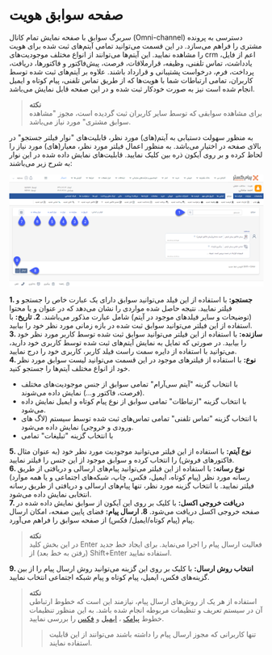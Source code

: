 # صفحه سوابق هویت  
سربرگ سوابق با صفحه نمایش تمام کانال (Omni-channel) دسترسی به پرونده مشتری را فراهم می‌سازد. در این قسمت می‌توانید تمامی آیتم‌های ثبت شده برای هویت را مشاهده نمایید. این آیتم‌ها می‌توانند از انواع مختلف موجودیت‌های crm  اعم از فایل، یادداشت، تماس تلفنی، وظیفه، قرارملاقات، فرصت، پیش‌فاکتور و فاکتورها، دریافت، پرداخت، فرم، درخواست پشتیبانی و قرارداد باشند. علاوه بر آیتم‌های ثبت شده توسط کاربران، تمامی ارتباطات شما با هویت‌ها که از طریق تماس تلفنی، پیام کوتاه و ایمیل انجام شده است نیز به صورت خودکار ثبت شده و در این صفحه قابل نمایش می‌باشد.<br>
> **نکته**<br>
 برای مشاهده سوابقی که توسط سایر کاربران ثبت گردیده است، مجوز "مشاهده سوابق مشتری" مورد نیاز می‌باشد.

به منظور سهولت دستیابی به آیتم(های) مورد نظر، قابلیت‌های "نوار فیلتر جستجو" در بالای صفحه در اختیار می‌باشد. به منظور اعمال فیلتر مورد نظر، معیار(های) مورد نیاز را لحاظ کرده و بر روی آیکون ذره بین کلیک نمایید. قابلیت‌های نمایش داده شده در  این نوار به شرح زیر می‌باشند:<br>

![صفحه سوابق هویت](./Images/customer-records-2.7.5.png)

**1. جستجو:** با استفاده از این فیلد می‌توانید سوابق دارای یک عبارت خاص را جستجو و فیلتر نمایید. نتیجه حاصل شده مواردی را نشان می‌دهد که در عنوان و یا محتوا (توضیحات و سایر فیلدهای موجود در آیتم)  شامل عبارت مذکور می‌باشند.
**2. تاریخ:** با استفاده از این فیلتر می‌توانید سوابق ثبت شده در بازه زمانی مورد نظر خود را بیابید.<br>
**3. سازنده:** با استفاده از این فیلتر می‌توانید سوابق ثبت شده توسط کاربر مورد نظر خود را بیابید. در صورتی که تمایل به نمایش آیتم‌های ثبت شده توسط کاربری خود دارید، می‌توانید با استفاده از دایره سمت راست فیلد کاربر، کاربری خود را درج نمایید.<br>
**4. نوع:** با استفاده از فیلترهای موجود در این قسمت می‌توانید لیست سوابق مورد نظر خود از انواع مختلف آیتم‌ها را جستجو کنید.<br>
- با انتخاب گزینه "آیتم سی‌آر‌ام" تمامی سوابق از جنس موجودیت‌های مختلف (فرصت، فاکتور و...) نمایش داده می‌شوند.<br>
-  با انتخاب گزینه "ارتباطات" تمامی سوابق از نوع پیام کوتاه و ایمیل نمایش داده می‌شود.<br>
- با انتخاب گزینه "تماس تلفنی" تمامی تماس‌های ثبت شده توسط سیستم (لاگ های ورودی و خروجی) نمایش داده می‌شود.<br>
- با انتخاب گزینه "تبلیغات" تمامی

**5. نوع آیتم:** با استفاده از این فیلتر می‌توانید موجودیت مورد نظر خود (به عنوان مثال فاکتورهای فروش) را انتخاب کرده و سوابق موجود از این جنس را فیلتر نمایید.<br>
**6. نوع رسانه:** با استفاده از این فیلتر می‌توانید پیام‌های ارسالی و دریافتی از طریق رسانه مورد نظر (پیام کوتاه، ایمیل، فکس، چاپ، شبکه‌های اجتماعی و یا همه موارد) فیلتر نمایید. با انتخاب گزینه مورد نظر، تنها پیام‌های ارسالی و دریافتی از طریق رسانه انتخابی نمایش داده می‌شود.<br>
**7. دریافت خروجی اکسل:** با کلیک بر روی این آیکون از سوابق نمایش داده شده در صفحه خروجی اکسل دریافت می‌شود.
**8. ارسال پیام:** فضای پایین صفحه، امکان ارسال پیام (پیام کوتاه/ایمیل/ فکس) از صفحه سوابق را فراهم می‌آورد.<br>
>**نکته**<br>
>در این بخش کلید Enter  فعالیت ارسال پیام را اجرا می‌نماید. برای ایجاد خط جدید (رفتن به خط بعد) از Shift+Enter استفاده نمایید.<br>

**9. انتخاب روش ارسال:** با کلیک بر روی این گزینه می‌توانید روش ارسال پیام را از بین گزینه‌های فکس، ایمیل، پیام کوتاه و پیام شبکه اجتماعی انتخاب نمایید.
>**نکته**<br>
>استفاده از هر یک از روش‌های ارسال پیام، نیازمند این است که خطوط ارتباطی آن در سیستم تعریف و تنظیمات مربوطه انجام شده باشد. به این منظور تنظیمات خطوط [پیامک](https://github.com/1stco/PayamGostarDocs/blob/master/Help/Settings/General-settings/payamak/safe-asli.md) ، [ایمیل](https://github.com/1stco/PayamGostarDocs/blob/master/Help/Settings/General-settings/email-s/email.safe-asli.md) و [فکس](https://github.com/1stco/PayamGostarDocs/blob/master/Help/Settings/General-settings/fax-s/Fax-List.md) را بررسی نمایید.<br>
>>تنها کاربرانی که مجوز ارسال پیام را داشته باشند می‌توانند از این قابلیت استفاده نمایند.